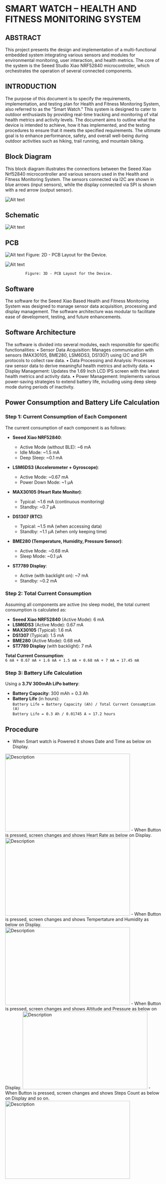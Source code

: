 # SMART WATCH – HEALTH AND FITNESS MONITORING SYSTEM

## ABSTRACT
This project presents the design and implementation of a multi-functional embedded system integrating various sensors and modules for environmental monitoring, user interaction, and health metrics. The core of the system is the Seeed Studio Xiao NRF52840 microcontroller, which orchestrates the operation of several connected components. 

## INTRODUCTION
The purpose of this document is to specify the requirements, implementation, and testing plan for Health and Fitness Monitoring System, also referred to as the "Smart Watch." This system is designed to cater to outdoor enthusiasts by providing real-time tracking and monitoring of vital health metrics and activity levels. The document aims to outline what the device is intended to achieve, how it has implemented, and the testing procedures to ensure that it meets the specified requirements. The ultimate goal is to enhance performance, safety, and overall well-being during outdoor activities such as hiking, trail running, and mountain biking.

## Block Diagram

This block diagram illustrates the connections between the Seeed Xiao Nrf52840 microcontroller and various sensors used in the Health and Fitness Monitoring System. The sensors connected via I2C are shown in blue arrows (input sensors), while the display connected via SPI is shown with a red arrow (output sensor).

![Alt text](/images/image1.png)

## Schematic

![Alt text](/images/image2.png)

## PCB

![Alt text](/images/image3.png)
            Figure:  2D - PCB Layout for the Device.

![Alt text](/images/image4.png)

             Figure: 3D - PCB Layout for the Device.
             
             
## Software 
The software for the Seeed Xiao Based Health and Fitness Monitoring System was designed to manage sensor data acquisition, processing and display management. The software architecture was modular to facilitate ease of development, testing, and future enhancements.

## Software Architecture
The software is divided into several modules, each responsible for specific functionalities:
• Sensor Data Acquisition: Manages communication with sensors (MAX30105, BME280, LSM6DS3, DS1307) using I2C and SPI protocols to collect raw data.
• Data Processing and Analysis: Processes raw sensor data to derive meaningful health metrics and activity data.
• Display Management: Updates the 1.69 Inch LCD IPS screen with the latest health metrics and activity data.
• Power Management: Implements various power-saving strategies to extend battery life, including using deep sleep mode during periods of inactivity.

## Power Consumption and Battery Life Calculation

### Step 1: Current Consumption of Each Component

The current consumption of each component is as follows:

- **Seeed Xiao NRF52840**:
  - Active Mode (without BLE): ~6 mA
  - Idle Mode: ~1.5 mA
  - Deep Sleep: ~0.1 mA

- **LSM6DS3 (Accelerometer + Gyroscope)**:
  - Active Mode: ~0.67 mA
  - Power Down Mode: ~1 µA

- **MAX30105 (Heart Rate Monitor)**:
  - Typical: ~1.6 mA (continuous monitoring)
  - Standby: ~0.7 µA

- **DS1307 (RTC)**:
  - Typical: ~1.5 mA (when accessing data)
  - Standby: ~1.1 µA (when only keeping time)

- **BME280 (Temperature, Humidity, Pressure Sensor)**:
  - Active Mode: ~0.68 mA
  - Sleep Mode: ~0.1 µA

- **ST7789 Display**:
  - Active (with backlight on): ~7 mA
  - Standby: ~0.2 mA

### Step 2: Total Current Consumption

Assuming all components are active (no sleep mode), the total current consumption is calculated as:

- **Seeed Xiao NRF52840** (Active Mode): 6 mA
- **LSM6DS3** (Active Mode): 0.67 mA
- **MAX30105** (Typical): 1.6 mA
- **DS1307** (Typical): 1.5 mA
- **BME280** (Active Mode): 0.68 mA
- **ST7789 Display** (with backlight): 7 mA

**Total Current Consumption**:  
`6 mA + 0.67 mA + 1.6 mA + 1.5 mA + 0.68 mA + 7 mA = 17.45 mA`

### Step 3: Battery Life Calculation

Using a **3.7V 300mAh LiPo battery**:

- **Battery Capacity**: 300 mAh = 0.3 Ah
- **Battery Life** (in hours):  
  `Battery Life = Battery Capacity (Ah) / Total Current Consumption (A)`  
  `Battery Life = 0.3 Ah / 0.01745 A ≈ 17.2 hours`

## Procedure

- When Smart watch is Powered it shows Date and Time as below on Display.
<img src="/images/image5.png" alt="Description" width="400" height="250">
- When Button is pressed, screen changes and shows Heart Rate as below on Display.
<img src="/images/image6.png" alt="Description" width="400" height="250">
- When Button is pressed, screen changes and shows Tempertature and Humidity as below on Display.
<img src="/images/image7.png" alt="Description" width="400" height="250">
- When Button is pressed, screen changes and shows Altitude and Pressure as below on Display.
<img src="/images/image8.png" alt="Description" width="400" height="250">
- When Button is pressed, screen changes and shows Steps Count as below on Display and so on.
<img src="/images/image9.png" alt="Description" width="400" height="250">
